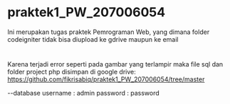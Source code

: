 # praktek1_PW_207006054
Ini merupakan tugas praktek Pemrograman Web, yang dimana folder codeigniter tidak bisa diupload ke gdrive maupun ke email
#
Karena terjadi error seperti pada gambar yang terlampir maka file sql dan folder project php disimpan di google drive:
https://github.com/fikrisabiq/praktek1_PW_207006054/tree/master

--database
username : admin
password : password
